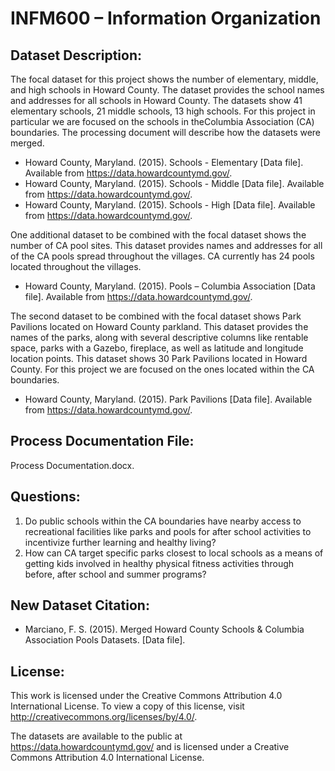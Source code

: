 # INFM600 – Information Organization


Dataset Description:
--------------------
      
The focal dataset for this project shows the number of elementary, middle, and high schools in Howard County. The dataset provides the school names and addresses for all schools in Howard County. The datasets show 41 elementary schools, 21 middle schools, 13 high schools. For this project in particular we are focused on the schools in theColumbia Association (CA) boundaries. The processing document will describe how the datasets were merged.
      
* Howard County, Maryland. (2015). Schools - Elementary [Data file]. Available from https://data.howardcountymd.gov/.
* Howard County, Maryland. (2015). Schools - Middle [Data file]. Available from https://data.howardcountymd.gov/.
* Howard County, Maryland. (2015). Schools - High [Data file]. Available from https://data.howardcountymd.gov/.

One additional dataset to be combined with the focal dataset shows the number of CA pool sites. This dataset provides names and addresses for all of the CA pools spread throughout the villages. CA currently has 24 pools located throughout the villages. 
      
* Howard County, Maryland. (2015). Pools – Columbia Association [Data file]. Available from https://data.howardcountymd.gov/.

The second dataset to be combined with the focal dataset shows Park Pavilions located on Howard County parkland. This dataset provides the names of the parks, along with several descriptive columns like rentable space, parks with a Gazebo, fireplace, as well as latitude and longitude location points. This dataset shows 30 Park Pavilions located in Howard County. For this project we are focused on the ones located within the CA boundaries. 
      
* Howard County, Maryland. (2015). Park Pavilions [Data file]. Available from https://data.howardcountymd.gov/.


Process Documentation File:
--------------------------

Process Documentation.docx.


Questions:
----------

1. Do public schools within the CA boundaries have nearby access to recreational facilities like parks and pools for after
school activities to incentivize further learning and healthy living? 
2. How can CA target specific parks closest to local schools as a means of getting kids involved in healthy physical fitness
activities through before, after school and summer programs?


New Dataset Citation:
---------------------

* Marciano, F. S. (2015). Merged Howard County Schools & Columbia Association Pools Datasets. [Data file].
 

License:
--------

This work is licensed under the Creative Commons Attribution 4.0 International License. To view a copy of this license, visit http://creativecommons.org/licenses/by/4.0/.

The datasets are available to the public at https://data.howardcountymd.gov/ and is licensed under a Creative Commons Attribution 4.0 International License.





